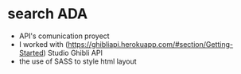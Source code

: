 # search ADA
- API's comunication proyect
- I worked with (https://ghibliapi.herokuapp.com/#section/Getting-Started) Studio Ghibli API
- the use of SASS to style html layout
